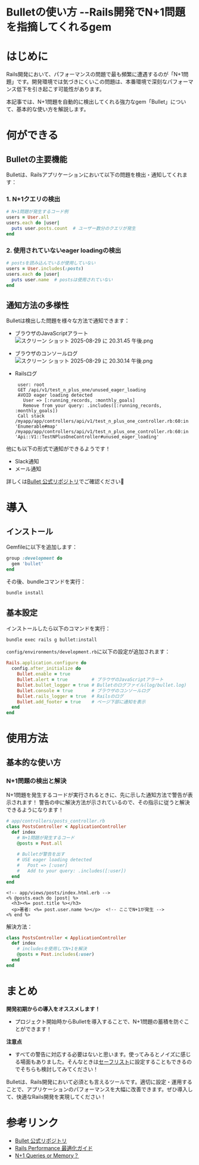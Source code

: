 # Bulletの使い方 --Rails開発でN+1問題を指摘してくれるgem
# はじめに

Rails開発において、パフォーマンスの問題で最も頻繁に遭遇するのが「N+1問題」です。開発環境では気づきにくいこの問題は、本番環境で深刻なパフォーマンス低下を引き起こす可能性があります。

本記事では、N+1問題を自動的に検出してくれる強力なgem「Bullet」について、基本的な使い方を解説します。

# 何ができる

## Bulletの主要機能

Bulletは、Railsアプリケーションにおいて以下の問題を検出・通知してくれます：

### 1. N+1クエリの検出
```ruby
# N+1問題が発生するコード例
users = User.all
users.each do |user|
  puts user.posts.count  # ユーザー数分のクエリが発生
end
```

### 2. 使用されていないeager loadingの検出
```ruby
# postsを読み込んでいるが使用していない
users = User.includes(:posts)
users.each do |user|
  puts user.name  # postsは使用されていない
end
```

## 通知方法の多様性

Bulletは検出した問題を様々な方法で通知できます：
- ブラウザのJavaScriptアラート
    ![スクリーン ショット 2025-08-29 に 20.31.45 午後.png](https://qiita-image-store.s3.ap-northeast-1.amazonaws.com/0/2517030/cdb4f51f-c78d-4967-8fbe-c7ba44ddbdbd.png)

- ブラウザのコンソールログ
    ![スクリーン ショット 2025-08-29 に 20.30.14 午後.png](https://qiita-image-store.s3.ap-northeast-1.amazonaws.com/0/2517030/cb470d8b-dad1-4526-8019-98064376b17a.png)

- Railsログ
    ```
     user: root
     GET /api/v1/test_n_plus_one/unused_eager_loading
     AVOID eager loading detected
       User => [:running_records, :monthly_goals]
       Remove from your query: .includes([:running_records, :monthly_goals])
     Call stack
    /myapp/app/controllers/api/v1/test_n_plus_one_controller.rb:60:in 'Enumerable#map'
    /myapp/app/controllers/api/v1/test_n_plus_one_controller.rb:60:in 'Api::V1::TestNPlusOneController#unused_eager_loading'
    ```
他にも以下の形式で通知ができるようです！

- Slack通知
- メール通知


詳しくは[Bullet 公式リポジトリ](https://github.com/flyerhzm/bullet)でご確認ください🙇

# 導入

## インストール

Gemfileに以下を追加します：

```ruby
group :development do
  gem 'bullet'
end
```

その後、bundleコマンドを実行：

```bash
bundle install
```


## 基本設定
インストールしたら以下のコマンドを実行：
```bash
bundle exec rails g bullet:install
```
`config/environments/development.rb`に以下の設定が追加されます：

```ruby
Rails.application.configure do
  config.after_initialize do
    Bullet.enable = true
    Bullet.alert = true         # ブラウザのJavaScriptアラート
    Bullet.bullet_logger = true # Bulletのログファイル(log/bullet.log)
    Bullet.console = true       # ブラウザのコンソールログ
    Bullet.rails_logger = true  # Railsのログ
    Bullet.add_footer = true    # ページ下部に通知を表示
  end
end
```

# 使用方法

## 基本的な使い方

### N+1問題の検出と解決
N+1問題を発生するコードが実行されるときに、先に示した通知方法で警告が表示されます！
警告の中に解決方法が示されているので、その指示に従うと解決できるようになります！

```ruby
# app/controllers/posts_controller.rb
class PostsController < ApplicationController
  def index
    # N+1問題が発生するコード
    @posts = Post.all
    
    # Bulletが警告を出す
    # USE eager loading detected
    #   Post => [:user]
    #   Add to your query: .includes([:user])
  end
end
```

```erb
<!-- app/views/posts/index.html.erb -->
<% @posts.each do |post| %>
  <h3><%= post.title %></h3>
  <p>著者: <%= post.user.name %></p>  <!-- ここでN+1が発生 -->
<% end %>
```


解決方法：

```ruby
class PostsController < ApplicationController
  def index
    # includesを使用してN+1を解決
    @posts = Post.includes(:user)
  end
end
```

# まとめ
**開発初期からの導入をオススメします！**
- プロジェクト開始時からBulletを導入することで、N+1問題の蓄積を防ぐことができます！

**注意点**
- すべての警告に対応する必要はないと思います。使ってみるとノイズに感じる場面もありました。そんなときは[セーフリスト](https://github.com/flyerhzm/bullet?tab=readme-ov-file#safe-list)に設定することもできるのでそちらも検討してみてください！

Bulletは、Rails開発において必須とも言えるツールです。適切に設定・運用することで、アプリケーションのパフォーマンスを大幅に改善できます。ぜひ導入して、快適なRails開発を実現してください！

# 参考リンク

- [Bullet 公式リポジトリ](https://github.com/flyerhzm/bullet)
- [Rails Performance 最適化ガイド](https://guides.rubyonrails.org/v7.0/active_record_querying.html#eager-loading-associations)
- [N+1 Queries or Memory？](https://www.speedshop.co/2020/05/11/the-rails-performance-workshop-is-live.html)
